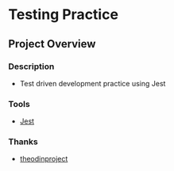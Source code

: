 # Testing Practice

## Project Overview

### Description
- Test driven development practice using Jest

### Tools
- [Jest](https://jestjs.io/)

### Thanks
- [theodinproject](https://www.theodinproject.com)<br>
